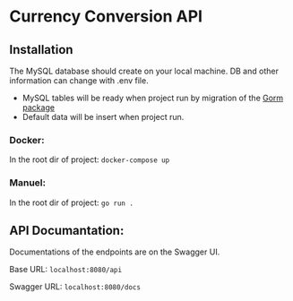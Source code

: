 # Currency Conversion API

## Installation

The MySQL database should create on your local machine. DB and other information can change with .env file.
- MySQL tables will be ready when project run by migration of the [Gorm package](https://gorm.io/)
- Default data will be insert when project run.

### Docker:
In the root dir of project: `docker-compose up`

### Manuel:
In the root dir of project: `go run .`

## API Documantation:

Documentations of the endpoints are on the Swagger UI.

Base URL: `localhost:8080/api`

Swagger URL: `localhost:8080/docs`

